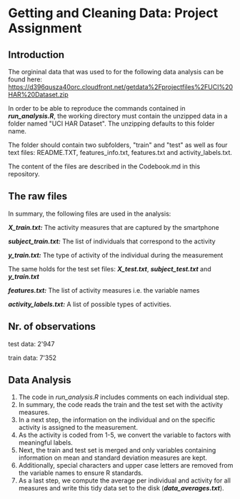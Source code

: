 # Getting and Cleaning Data: Project Assignment
## Introduction
The orgininal data that was used to for the following data analysis can be found here: https://d396qusza40orc.cloudfront.net/getdata%2Fprojectfiles%2FUCI%20HAR%20Dataset.zip

In order to be able to reproduce the commands contained in __*run_analysis.R*__, the working directory must contain the unzipped data in a folder named "UCI HAR Dataset". The unzipping defaults to this folder name.

The folder should contain two subfolders, "train" and "test" as well as four text files: README.TXT, features_info.txt, features.txt and activity_labels.txt.

The content of the files are described in the Codebook.md in this repository.

## The raw files
In summary, the following files are used in the analysis:

_**X_train.txt:**_ The activity measures that are captured by the smartphone

_**subject_train.txt:**_ The list of individuals that correspond to the activity

_**y_train.txt:**_ The type of activity of the individual during the measurement


The same holds for the test set files: _**X_test.txt**_, _**subject_test.txt**_ and _**y_train.txt**_


_**features.txt:**_ The list of activity measures i.e. the variable names

_**activity_labels.txt:**_ A list of possible types of activities.



## Nr. of observations

test data:  2'947

train data: 7'352 


## Data Analysis
1. The code in *run_analysis.R* includes comments on each individual step.
2. In summary, the code reads the train and the test set with the activity measures.
3. In a next step, the information on the individual and on the specific activity is assigned to the measurement.
4. As the activity is coded from 1-5, we convert the variable to factors with meaningful labels.
5. Next, the train and test set is merged and only variables containing information on mean and standard deviation measures are kept.
6. Additionally, special characters and upper case letters are removed from the variable names to ensure R standards.
7. As a last step, we compute the average per individual and activity for all measures and write this tidy data set to the disk (__*data_averages.txt*__).

